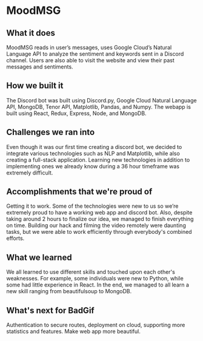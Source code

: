 # MoodMSG

## What it does
MoodMSG reads in user’s messages, uses Google Cloud’s Natural Language API to analyze the sentiment and keywords sent in a Discord channel. Users are also able to visit the website and view their past messages and sentiments.

## How we built it
The Discord bot was built using Discord.py, Google Cloud Natural Language API, MongoDB, Tenor API, Matplotlib, Pandas, and Numpy. The webapp is built using React, Redux, Express, Node, and MongoDB.

## Challenges we ran into
Even though it was our first time creating a discord bot, we decided to integrate various technologies such as NLP and Matplotlib, while also creating a full-stack application. Learning new technologies in addition to implementing ones we already know during a 36 hour timeframe was extremely difficult.

## Accomplishments that we're proud of
Getting it to work. Some of the technologies were new to us so we’re extremely proud to have a working web app and discord bot. Also, despite taking around 2 hours to finalize our idea, we managed to finish everything on time. Building our hack and filming the video remotely were daunting tasks, but we were able to work efficiently through everybody's combined efforts.

## What we learned
We all learned to use different skills and touched upon each other's weaknesses. For example, some individuals were new to Python, while some had little experience in React. In the end, we managed to all learn a new skill ranging from beautifulsoup to MongoDB.

## What's next for BadGif
Authentication to secure routes, deployment on cloud, supporting more statistics and features. Make web app more beautiful.
